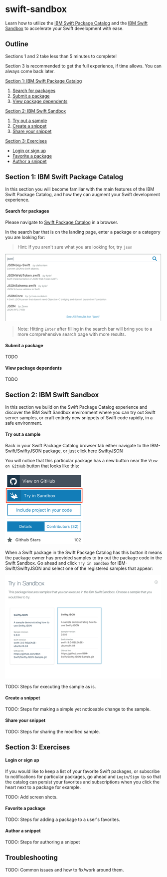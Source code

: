 
# swift-sandbox

Learn how to utilize the [IBM Swift Package Catalog](https://packagecatalog.com)
and the [IBM Swift Sandbox](https://swift.sandbox.bluemix.net) to accelerate your
Swift development with ease.

## Outline

Sections 1 and 2 take less than 5 minutes to complete!

Section 3 is recommended to get the full experience, if time allows. You can
always come back later.

[Section 1: IBM Swift Package Catalog](#section-1-ibm-swift-package-catalog)
1. [Search for packages](#search-for-packages)
2. [Submit a package](#submit-a-package)
3. [View package dependents](#view-package-dependents)

[Section 2: IBM Swift Sandbox](#section-2-ibm-swift-sandbox)
1. [Try out a sample](#try-out-a-sample)
2. [Create a snippet](#create-a-snippet)
3. [Share your snippet](#share-your-snippet)

[Section 3: Exercises](#section-3-exercises)
- [Login or sign up](#login-or-sign-up)
- [Favorite a package](#favorite-a-package)
- [Author a snippet](#author-a-snippet)

## Section 1: IBM Swift Package Catalog

In this section you will become familiar with the main features of the IBM Swift
Package Catalog, and how they can augment your Swift development experience.

#### Search for packages

Please navigate to [Swift Package Catalog](https://packagecatalog.com) in a
browser.

In the search bar that is on the landing page, enter a package or a category
you are looking for:

> Hint: If you aren't sure what you are looking for, try `json`

<img
  alt="Search for json packages"
  width="500"
  src="static/package-search-json.png"
/>

> Note: Hitting `Enter` after filling in the search bar will bring you to a
> more comprehensive search page with more results.

#### Submit a package

TODO

#### View package dependents

TODO

## Section 2: IBM Swift Sandbox

In this section we build on the Swift Package Catalog experience and discover
the IBM Swift Sandbox environment where you can try out Swift server samples,
or craft entirely new snippets of Swift code rapidly, in a safe environment.

#### Try out a sample

Back in your Swift Package Catalog browser tab either navigate to the
IBM-Swift/SwiftyJSON package, or just click here
[SwiftyJSON](https://packagecatalog.com/package/IBM-Swift/SwiftyJSON)

You will notice that this particular package has a new button near the
`View on GitHub` button that looks like this:

<img
  alt="Try in Sandbox"
  width="250"
  src="static/package-menu-try-selected.png"
/>

When a Swift package in the Swift Package Catalog has this button it means the
package owner has provided samples to try out the package code in the Swift
Sandbox. Go ahead and click `Try in Sandbox` for IBM-Swift/SwiftyJSON and
select one of the registered samples that appear:

<img
  alt="Choose Swift sample"
  width="500"
  src="static/choose-sample.png"
/>

 TODO: Steps for executing the sample as is.

#### Create a snippet

TODO: Steps for making a simple yet noticeable change to the sample.

#### Share your snippet

TODO: Steps for sharing the modified sample.

## Section 3: Exercises

#### Login or sign up

If you would like to keep a list of your favorite Swift packages,
or subscribe to notifications for particular packages, go ahead and
`Login/Sign Up` so that the catalog can persist your favorites and
subscriptions when you click the heart next to a package for example.

TODO: Add screen shots.

#### Favorite a package

TODO: Steps for adding a package to a user's favorites.

#### Author a snippet

TODO: Steps for authoring a snippet

## Troubleshooting

TODO: Common issues and how to fix/work around them.
